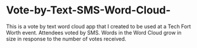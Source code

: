 # Vote-by-Text-SMS-Word-Cloud-
This is a vote by text word cloud app that I created to be used at a Tech Fort Worth event. Attendees voted by SMS. Words in the Word Cloud grow in size in response to the number of votes received.

